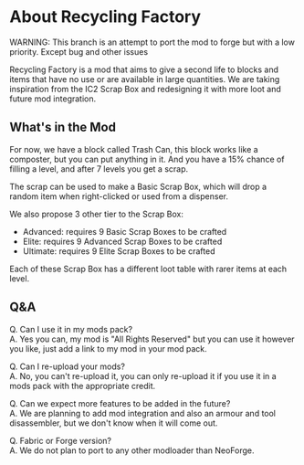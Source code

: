 # About Recycling Factory

WARNING: This branch is an attempt to port the mod to forge but with a low priority.
Except bug and other issues

Recycling Factory is a mod that aims to give a second life to blocks and items that have no use or are available in large quantities.
We are taking inspiration from the IC2 Scrap Box and redesigning it with more loot and future mod integration.

## What's in the Mod

For now, we have a block called Trash Can, this block works like a composter, but you can put anything in it.
And you have a 15% chance of filling a level, and after 7 levels you get a scrap.

The scrap can be used to make a Basic Scrap Box, which will drop a random item when right-clicked or used from a dispenser.

We also propose 3 other tier to the Scrap Box:

- Advanced: requires 9 Basic Scrap Boxes to be crafted
- Elite: requires 9 Advanced Scrap Boxes to be crafted
- Ultimate: requires 9 Elite Scrap Boxes to be crafted

Each of these Scrap Box has a different loot table with rarer items at each level.

## Q&A

Q. Can I use it in my mods pack?<br/>
A. Yes you can, my mod is "All Rights Reserved" but you can use it however you like,
just add a link to my mod in your mod pack.


Q. Can I re-upload your mods?<br/>
A. No, you can't re-upload it, you can only re-upload it if you use it in a mods pack with the appropriate credit.


Q. Can we expect more features to be added in the future?<br/>
A. We are planning to add mod integration and also an armour and tool disassembler, but we don't know when it will come out.


Q. Fabric or Forge version?<br/>
A. We do not plan to port to any other modloader than NeoForge.
